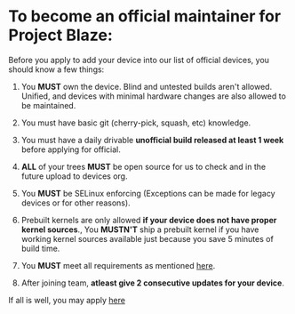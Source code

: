 # To become an official maintainer for Project Blaze:

Before you apply to add your device into our list of official devices, you should know a few things:

1. You **MUST** own the device. Blind and untested builds aren't allowed. Unified, and devices with minimal hardware changes are also allowed to be maintained.

2. You must have basic git (cherry-pick, squash, etc) knowledge.

3. You must have a daily drivable **unofficial build released at least 1 week** before applying for official.

4. **ALL** of your trees **MUST** be open source for us to check and in the future upload to devices org.

5. You **MUST** be SELinux enforcing (Exceptions can be made for legacy devices or for other reasons).

6.  Prebuilt kernels are only allowed **if your device does not have proper kernel sources**., You **MUSTN'T** ship a prebuilt kernel if you have working kernel sources available just because you save 5 minutes of build time.

7. You **MUST** meet all requirements as mentioned [here](requirements.md).

8. After joining team, **atleast give 2 consecutive updates for your device**.

If all is well, you may apply [here](https://github.com/TechnoStartOfficial/official_devices/issues/new/choose)
